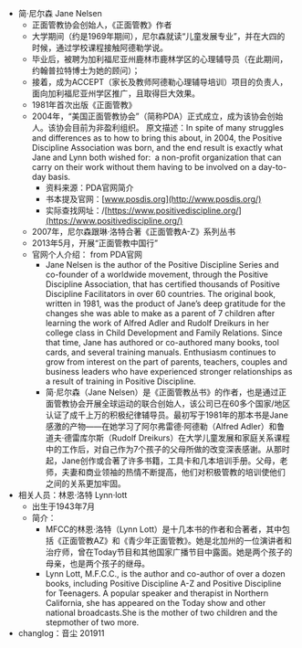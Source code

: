 *   简·尼尔森 Jane Nelsen
    *   正面管教协会创始人，《正面管教》作者
    *   大学期间（约是1969年期间），尼尔森就读“儿童发展专业”，并在大四的时候，通过学校课程接触阿德勒学说。
    *   毕业后，被聘为加利福尼亚州鹿林市鹿林学区的心理辅导员（在此期间，约翰普拉特博士为她的顾问）；
    *   接着，成为ACCEPT（家长及教师阿德勒心理辅导培训）项目的负责人，面向加利福尼亚州学区推广，且取得巨大效果。
    *   1981年首次出版《正面管教》
    *   2004年，“美国正面管教协会”（简称PDA）正式成立，成为该协会创始人。该协会目前为非盈利组织。
        原文描述：In spite of many struggles and differences as to how to bring this about, in 2004, the Positive Discipline Association was born, and the end result is exactly what Jane and Lynn both wished for:  a non-profit organization that can carry on their work without them having to be involved on a day-to-day basis. 
        *   资料来源：PDA官网简介
        *   书本提及官网：[www.posdis.org](http://www.posdis.org/)
        *   实际查找网址：/[https://www.positivediscipline.org/](https://www.positivediscipline.org/)
    *   2007年，尼尔森跟琳·洛特合著《正面管教A-Z》系列丛书
    *   2013年5月，开展“正面管教中国行”
    *   官网个人介绍：
        from PDA官网​
        *   Jane Nelsen is the author of the Positive Discipline Series and co-founder of a worldwide movement, through the Positive Discipline Association, that has certified thousands of Positive Discipline Facilitators in over 60 countries. The original book, written in 1981, was the product of Jane’s deep gratitude for the changes she was able to make as a parent of 7 children after learning the work of Alfred Adler and Rudolf Dreikurs in her college class in Child Development and Family Relations. Since that time, Jane has authored or co-authored many books, tool cards, and several training manuals. Enthusiasm continues to grow from interest on the part of parents, teachers, couples and business leaders who have experienced stronger relationships as a result of training in Positive Discipline.  
        *   简·尼尔森（Jane Nelsen）是《正面管教丛书》的作者，也是通过正面管教协会开展全球运动的联合创始人，该公司已在60多个国家/地区认证了成千上万的积极纪律辅导员。最初写于1981年的那本书是Jane感激的产物——在她学习了阿尔弗雷德·阿德勒（Alfred Adler）和鲁道夫·德雷库尔斯（Rudolf Dreikurs）在大学儿童发展和家庭关系课程中的工作后，对自己作为7个孩子的父母所做的改变深表感谢。从那时起，Jane创作或合著了许多书籍，工具卡和几本培训手册。父母，老师，夫妻和商业领袖的热情不断提高，他们对积极管教的培训使他们之间的关系更加牢固。
*   相关人员：林恩·洛特 Lynn·lott
    *   出生于1943年7月
    *   简介：
        *   MFCC的林恩·洛特（Lynn Lott）是十几本书的作者和合著者，其中包括《正面管教AZ》和《青少年正面管教》。她是北加州的一位演讲者和治疗师，曾在Today节目和其他国家广播节目中露面。她是两个孩子的母亲，也是两个孩子的继母。
        *   Lynn Lott, M.F.C.C., is the author and co-author of over a dozen books, including Positive Discipline A-Z and Positive Discipline for Teenagers. A popular speaker and therapist in Northern California, she has appeared on the Today show and other national broadcasts.She is the mother of two children and the stepmother of two more.
*   changlog：音尘 201911
